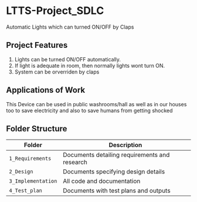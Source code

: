 # LTTS-Project_SDLC

Automatic Lights which can turned ON/OFF by Claps

## Project Features
1. Lights can be turned ON/OFF automatically.
2. If light is adequate in room, then normally lights wont turn ON.
3. System can be orverriden by claps 


## Applications of Work

This Device can be used in public washrooms/hall as well as in our houses too to save electricity and also to save humans from getting shocked


## Folder Structure
Folder             | Description
-------------------| -----------------------------------------
`1_Requirements`   | Documents detailing requirements and research
`2_Design`         | Documents specifying design details
`3_Implementation` | All code and documentation
`4_Test_plan`      | Documents with test plans and outputs 
